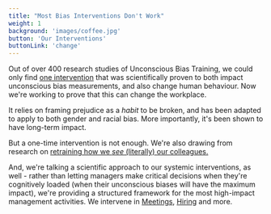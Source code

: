 ```yaml
---
title: "Most Bias Interventions Don't Work"
weight: 1
background: 'images/coffee.jpg'
button: 'Our Interventions'
buttonLink: 'change'
---
```


Out of over 400 research studies of Unconscious Bias Training, we could only find [one intervention][1] that was scientifically proven to both impact unconscious bias measurements, and also change human behaviour. Now we're working to prove that this can change the workplace.

It relies on framing prejudice as a _habit_ to be broken, and has been adapted to apply to both gender and racial bias. More importantly, it's been shown to have long-term impact. 

But a one-time intervention is not enough. We're also drawing from research on [retraining how we *see* (literally) our colleagues.][2]

And, we're talking a scientific approach to our systemic interventions, as well - rather than letting managers make critical decisions when they're cognitively loaded (when their unconscious biases will have the maximum impact), we're providing a structured framework for the most high-impact management activities. We intervene in [Meetings][3], [Hiring][4] and more.


[1]: https://doi.org/10.1016/j.jesp.2017.04.009
[2]: https://onlinelibrary.wiley.com/doi/full/10.1111/j.1551-6709.2010.01148.x
[3]: https://chelseatroy.com/2018/03/29/why-do-remote-meetings-suck-so-much/
[4]: https://hbr.org/2016/04/if-theres-only-one-woman-in-your-candidate-pool-theres-statistically-no-chance-shell-be-hired